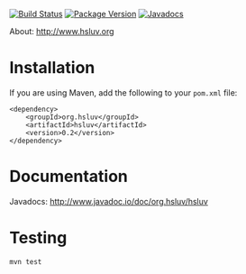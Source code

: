 [![Build Status](https://travis-ci.org/hsluv/hsluv-java.svg?branch=master)](https://travis-ci.org/hsluv/hsluv-java)
[![Package Version](https://img.shields.io/maven-central/v/org.hsluv/hsluv.svg)](http://repo1.maven.org/maven2/org/hsluv/hsluv/)
[![Javadocs](http://www.javadoc.io/badge/org.hsluv/hsluv.svg)](http://www.javadoc.io/doc/org.hsluv/hsluv)

About: http://www.hsluv.org

# Installation

If you are using Maven, add the following to your `pom.xml` file:

    <dependency>
        <groupId>org.hsluv</groupId>
        <artifactId>hsluv</artifactId>
        <version>0.2</version>
    </dependency>
    
# Documentation

Javadocs: http://www.javadoc.io/doc/org.hsluv/hsluv

# Testing

    mvn test
